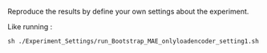 Reproduce the results by define your own settings about the experiment.

Like running : 

```
sh ./Experiment_Settings/run_Bootstrap_MAE_onlyloadencoder_setting1.sh
```
